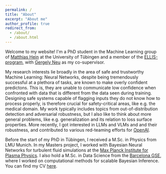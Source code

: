 ```yaml
---
permalink: /
title: "About"
excerpt: "About me"
author_profile: true
redirect_from: 
  - /about/
  - /about.html
---
```




Welcome to my website! I'm a PhD student in the Machine Learning group of [Matthias Hein](https://uni-tuebingen.de/fakultaeten/mathematisch-naturwissenschaftliche-fakultaet/fachbereiche/informatik/lehrstuehle/maschinelles-lernen/team/prof-dr-matthias-hein/) at the University of Tübingen and a member of the [ELLIS-program](https://ellis.eu/), with [Gergely Neu](http://cs.bme.hu/~gergo/) as my co-supervisor. 

My research interests lie broadly in the area of safe and trustworthy Machine Learning: Neural Networks, despite being tremendously successful at a plethora of tasks, are known to make overly confident predictons. This is, they are unable to communicate low confidence when confronted with data that is different from the data seen during training. Designing safe systems capable of flagging inputs they do not know how to process properly, is therefore crucial for safety-critical areas, like e.g. the medical domain. My work typically includes topics from out-of-distribution detection and adversarial robustness, but I also like to think about more general problems, like e.g. generalization and its relation to loss surface properties. More recently, I got interested in LLMs and VLMs and and their robustness, and contributed to various red-teaming efforts for [OpenAI](https://openai.com/index/gpt-4o-system-card/).

Before the start of my PhD in Tübingen, I received a M.Sc. in Physics from LMU Munich. In my Masters project, I worked with Bayesian Neural Networks for turbulent fluid simulations at the [Max Planck Institute for Plasma Physics](https://www.ipp.mpg.de/en). I also hold a M.Sc. in Data Science from the [Barcelona GSE](https://bse.eu/), where I worked on computational methods for scalable Bayesian Inference. You can find my CV [here](https://mueller-mp.github.io/files/CV.pdf).
